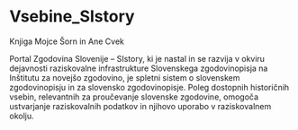 # Vsebine_SIstory
 Knjiga Mojce Šorn in Ane Cvek

Portal Zgodovina Slovenije – SIstory, ki je nastal in se razvija v okviru dejavnosti raziskovalne infrastrukture Slovenskega zgodovinopisja na Inštitutu za novejšo zgodovino, je spletni sistem o slovenskem zgodovinopisju in za slovensko zgodovinopisje. Poleg dostopnih historičnih vsebin, relevantnih za proučevanje slovenske zgodovine, omogoča ustvarjanje raziskovalnih podatkov in njihovo uporabo v raziskovalnem okolju.
